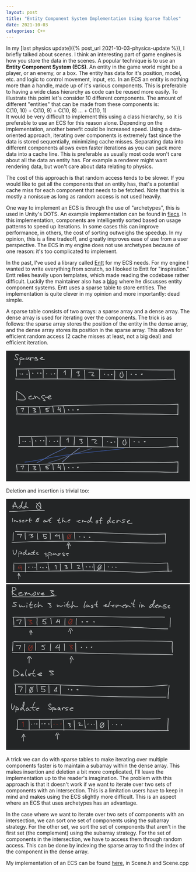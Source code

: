 ```yaml
---
layout: post
title: "Entity Component System Implementation Using Sparse Tables"
date: 2021-10-03
categories: C++
---
```


In my [last physics update]({% post_url 2021-10-03-physics-update %}), I briefly talked about scenes. I think an
interesting part of game engines is how you store the data in the scenes. A popular technique is to use an **Entity
Component System (ECS)**. An entity in the game world might be a player, or an enemy, or a box. The entity has data for it's
position, model, etc. and logic to control movement, input, etc. In an ECS an entity is nothing more than a handle, made
up of it's various components. This is preferable to having a wide class hierarchy as code can be reused more easily. To
illustrate this point let's consider 10 different components. The amount of different "entities" that can be made from
these components is:<br>
C(10, 10) + C(10, 9) + C(10, 8) ... + C(10, 1)<br>
It would be very difficult to implement this using a class hierarchy, so it is preferable to use an ECS for this reason
alone. Depending on the implementation, another benefit could be increased speed. Using a data-oriented approach,
iterating over components is extremely fast since the data is stored sequentially, minimizing cache misses. Separating
data into different components allows even faster iterations as you can pack more data into a cache line. This is
preferable as usually most code won't care about all the data an entity has. For example a renderer might want rendering
data, but won't care about data relating to physics.

The cost of this approach is that random access tends to be slower. If you would like to get all the components that an
entity has, that's a potential cache miss for each component that needs to be fetched. Note that this is mostly a nonissue
as long as random access is not used heavily.

One way to implement an ECS is through the use of "archetypes", this is used in Unity's DOTS. An example implementation
can be found in [flecs](https://github.com/SanderMertens/flecs). In this implementation, components are intelligently
sorted based on usage patterns to speed up iterations. In some cases this can improve performance, in others, the cost
of sorting outweighs the speedup. In my opinion, this is a fine tradeoff, and greatly improves ease of use from a user
perspective. The ECS in my engine does not use archetypes because of one reason: it's too complicated to implement.

In the past, I've used a library called [Entt](https://github.com/skypjack/entt) for my ECS needs. For my engine I
wanted to write everything from scratch, so I looked to Entt for "inspiration." Entt relies heavily upon templates,
which made reading the codebase rather difficult. Luckily the maintainer also has a [blog](https://skypjack.github.io/)
where he discusses entity component systems. Entt uses a sparse table to store entities. The implementation is quite
clever in my opinion and more importantly: dead simple.

A sparse table consists of two arrays: a sparse array and a dense array. The dense array is used for iterating over the
components. The trick is as follows: the sparse array stores the position of the entity in the dense array, and the
dense array stores its position in the sparse array. This allows for efficient random access (2 cache misses at least,
not a big deal) and efficient iteration.

![dense-sparse mapping](/assets/images/sparsemapping.png)

Deletion and insertion is trivial too:

![insertion](/assets/images/sparseadd.png)
![deletion](/assets/images/sparsedelete.png)

A trick we can do with sparse tables to make iterating over multiple components faster is to maintain a subarray within
the dense array. This makes insertion and deletion a bit more complicated, I'll leave the implementation up to the
reader's imagination. The problem with this approach is that it doesn't work if we want to iterate over two sets of
components with an intersection. This is a limitation users have to keep in mind and makes using the ECS slightly more
difficult. This is an aspect where an ECS that uses archetypes has an advantage.

In the case where we want to iterate over two sets of components with an intersection, we can sort one set of components
using the subarray strategy. For the other set, we sort the set of components that aren't in the first set (the
complement) using the subarray strategy. For the set of components in the intersection, we have to access them through
random access. This can be done by indexing the sparse array to find the index of the component in the dense array.

My implementation of an ECS can be found [here](https://github.com/DanDanCool/JollyEngine/tree/main/Engine/Source/Scene), in Scene.h and Scene.cpp

